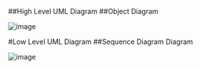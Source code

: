 ##High Level UML Diagram
##Object Diagram


![image](https://user-images.githubusercontent.com/78857458/111859266-9043d980-8965-11eb-9589-40be5d61072d.png)

#Low Level UML Diagram
##Sequence Diagram Diagram


![image](https://user-images.githubusercontent.com/78857458/111859291-cda86700-8965-11eb-9742-2320072ead10.png)
